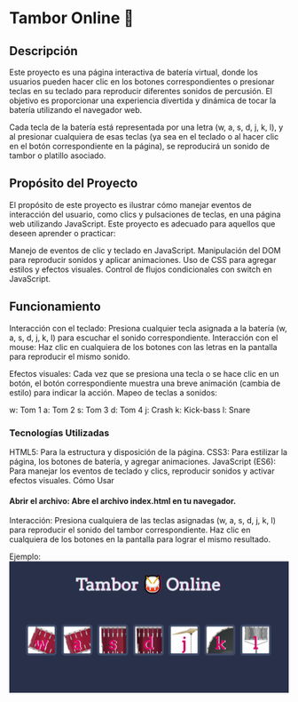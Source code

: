 # Tambor Online 🥁
## Descripción
Este proyecto es una página interactiva de batería virtual, donde los usuarios pueden hacer clic en los botones correspondientes o presionar teclas en su teclado para reproducir diferentes sonidos de percusión. El objetivo es proporcionar una experiencia divertida y dinámica de tocar la batería utilizando el navegador web.

Cada tecla de la batería está representada por una letra (w, a, s, d, j, k, l), y al presionar cualquiera de esas teclas (ya sea en el teclado o al hacer clic en el botón correspondiente en la página), se reproducirá un sonido de tambor o platillo asociado.

## Propósito del Proyecto
El propósito de este proyecto es ilustrar cómo manejar eventos de interacción del usuario, como clics y pulsaciones de teclas, en una página web utilizando JavaScript. Este proyecto es adecuado para aquellos que deseen aprender o practicar:

Manejo de eventos de clic y teclado en JavaScript.
Manipulación del DOM para reproducir sonidos y aplicar animaciones.
Uso de CSS para agregar estilos y efectos visuales.
Control de flujos condicionales con switch en JavaScript.

## Funcionamiento
Interacción con el teclado: Presiona cualquier tecla asignada a la batería (w, a, s, d, j, k, l) para escuchar el sonido correspondiente.
Interacción con el mouse: Haz clic en cualquiera de los botones con las letras en la pantalla para reproducir el mismo sonido.

Efectos visuales: Cada vez que se presiona una tecla o se hace clic en un botón, el botón correspondiente muestra una breve animación (cambia de estilo) para indicar la acción.
Mapeo de teclas a sonidos:

w: Tom 1
a: Tom 2
s: Tom 3
d: Tom 4
j: Crash
k: Kick-bass
l: Snare

### Tecnologías Utilizadas
HTML5: Para la estructura y disposición de la página.
CSS3: Para estilizar la página, los botones de batería, y agregar animaciones.
JavaScript (ES6): Para manejar los eventos de teclado y clics, reproducir sonidos y activar efectos visuales.
Cómo Usar

#### Abrir el archivo: Abre el archivo index.html en tu navegador.
Interacción:
Presiona cualquiera de las teclas asignadas (w, a, s, d, j, k, l) para reproducir el sonido del tambor correspondiente.
Haz clic en cualquiera de los botones en la pantalla para lograr el mismo resultado.

Ejemplo:
![Descripción de la imagen](./images/image.png)